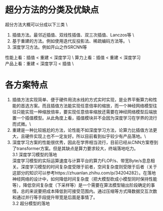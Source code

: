 # 超分方法的分类及优缺点
超分方法大概可以分成以下三类 \ 
1. 插值方法。最邻近插值、双线性插值、双三次插值、Lanczos等 \ 
2. 基于重建的方法。例如使用迭代反投影法、稀疏编码方法等。 \
3. 深度学习方法。例如开山之作SRCNN等

性能上看：插值 < 重建 < 深度学习 \ 
算力上看：插值 < 重建 < 深度学习 \
产品上看：重建 < 深度学习 < 插值 \

# 各方案特点
1. 插值方法实现简单、便于硬件用流水线的方式实时实现，是业界平衡算力和性能的首选方案。而且插值方法能实现任意倍率的缩放，而一个神经网络模型往往只能实现一种缩放倍率，要实现任意倍率缩放还需要在神经网络模型后端放置一个插值模型。从此角度上看，插值模块并不会因为深度学习在学界的流行而式微。\
2. 重建是一种比较尴尬的方法，论性能不如深度学习方法，论算力比插值方法更大，且硬件实现上也不一定友好。所以目前看到似乎较少有产品落地。\
3. 深度学习方案的性能很优秀，因此在学界相当流行，目前已经从CNN方案卷到了transformer方案。但是其缺点是算力要求较大，终端落地吃力。\
   3.1 深度学习模型的落地 \
   深度学习模型的实际运算速度与计算平台的算力FLOP/s、带宽Byte/s息息相关。深度学习模型的时间复杂度受限于前者，空间复杂度则受限于后者（关于这部分的知识可以参考https://zhuanlan.zhihu.com/p/34204282）。在落地神经网络的设计中，如何降低时间复杂度（把大模型砍成小模型同时保持性能等），降低空间复杂度（下采样等）是一个需要在算法模型输出阶段确定的事情，总的来说要把成本降低到可接受范围内。通过压缩等方式降数据交互次数和通过并行等手段提升带宽是后面是事情了。\
   3.2 超分模型的落地